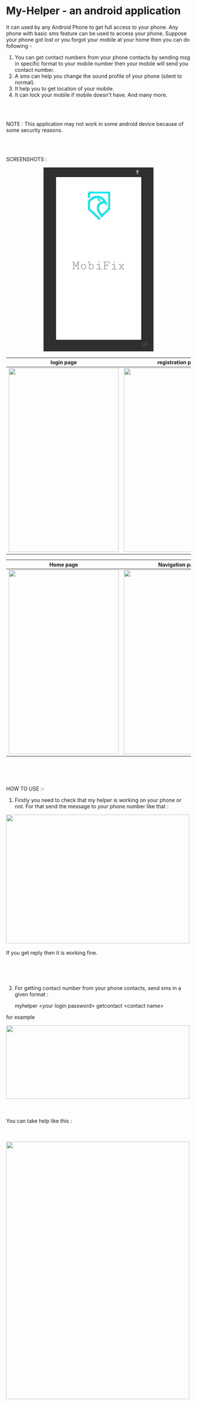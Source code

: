 # My-Helper - an android application

It can used by any Android Phone to get full access to your phone. Any phone with basic sms feature can be used to access your phone. Suppose your phone got lost or you forgot your mobile at your home then you can do following -

1) You can get contact numbers from your phone contacts by sending msg in specific format to your mobile number then your mobile will send you contact number.
2) A sms can help you change the sound profile of your phone (silent to normal).
3) It help you to get location of your mobile.
4) It can lock your mobile if mobile doesn't have.
And many more.

<br>
<br>

NOTE : This application may not work in some android device because of some security reasons.

<br>
<br>


SCREENSHOTS : 

<p align="center"><img src="https://github.com/ajayjoy22/MobiFix/blob/master/splashscreen.png" width="300" height="500"></p>

login page                            |   registration page
:-----------------------------------: | :----------------------------------:
<img src="https://user-images.githubusercontent.com/38532316/84911871-660f7380-b0d6-11ea-9946-e4f3f9deb534.png" width="300" height="500"> | <img src="https://user-images.githubusercontent.com/38532316/84913154-d8348800-b0d7-11ea-8753-82009a23dc27.png" width="300" height="500"> 

Home page                            |   Navigation page
:-----------------------------------: | :----------------------------------:
<img src="https://user-images.githubusercontent.com/38532316/84913191-e1bdf000-b0d7-11ea-8ba7-fc98e877064b.png" width="300" height="500"> | <img src="https://user-images.githubusercontent.com/38532316/84915811-e932c880-b0da-11ea-8007-a50d56952511.png" width="300" height="500"> 


<br>
<br>
<br>


HOW TO USE :-

1) Firstly you need to check that my helper is working on your phone or not. For that send the message to your phone number like that :

<img src="https://user-images.githubusercontent.com/38532316/84916430-b6d59b00-b0db-11ea-9914-19068e6b443b.jpg" width="500" height="350"> 

If you get reply then it is working fine.

<br>
<br>
<br>

2) For getting contact number from your phone contacts, send sms in a given format :
      
      myhelper &lt;your login password> getcontact &lt;contact name>
  
  for example

<img src="https://user-images.githubusercontent.com/38532316/84917577-2304ce80-b0dd-11ea-8b49-20eb01ac4425.png" width="500" height="200"> 

<br>
<br>
<br>

You can take help like this :


<br>
<br>

<img src="https://user-images.githubusercontent.com/38532316/84918561-614ebd80-b0de-11ea-8240-e0ac274d14e1.jpg" width="500" height="700">

